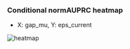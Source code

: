 ### Conditional normAUPRC heatmap

- X: gap_mu, Y: eps_current

![heatmap](/home/elicer/project_0814_2/results/20250816-103851/holdout/conditional_heatmap_gap_mu_vs_eps_current.png)
